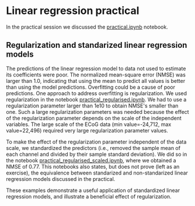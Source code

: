 # Linear regression practical

In the practical session we discussed the [practical.ipynb](practical.ipynb) notebook.

## Regularization and standarized linear regression models

The predictions of the linear regression model to data not used to estimate its coefficients were poor. The normalized mean-square error (NMSE) was larger than 1.0, indicating that using the mean to predict all values is better than using the model predictions. Overfitting could be a cause of poor predictions. One approach to address overfitting is regularization. We used regularization in the notebook [practical_regularised.ipynb](practical_regularised.ipynb). We had to use a regularization parameter larger than 1e10 to obtain NMSE's smaller than one. Such a large regularization parameters was needed because the effect of the regularization parameter depends on the scale of the independent variables. The large scale of the ECoG data (min value=-24,712, max value=22,496) required very large regularization parameter values.

To make the effect of the regularization parameter independent of the data scale, we standardized the predictors (i.e., removed the sample mean of each channel and divided by their sample standard deviation). We did so in the notebook
[practical_regularised_scaled.ipynb](practical_regularised_scaled.ipynb), where we obtained a NMSE of 0.77. This notebooks also states, but does not prove (left as an exercise), the equivalence between standarized and non-standarized linear regression models discussed in the practical.

These examples demonstrate a useful application of standardized linear regression models, and illustrate a beneficial effect of regularization.
